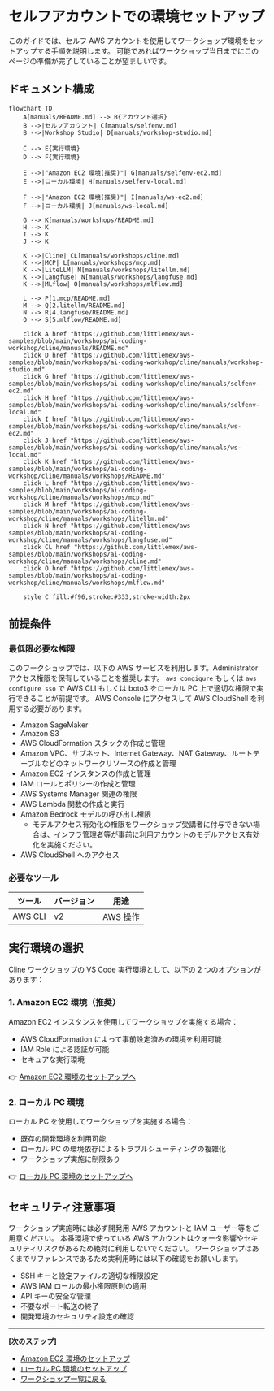 # セルフアカウントでの環境セットアップ

このガイドでは、セルフ AWS アカウントを使用してワークショップ環境をセットアップする手順を説明します。
可能であればワークショップ当日までにこのページの準備が完了していることが望ましいです。

## ドキュメント構成

```mermaid
flowchart TD
    A[manuals/README.md] --> B{アカウント選択}
    B -->|セルフアカウント| C[manuals/selfenv.md]
    B -->|Workshop Studio| D[manuals/workshop-studio.md]
    
    C --> E{実行環境}
    D --> F{実行環境}
    
    E -->|"Amazon EC2 環境(推奨)"| G[manuals/selfenv-ec2.md]
    E -->|ローカル環境| H[manuals/selfenv-local.md]
    
    F -->|"Amazon EC2 環境(推奨)"| I[manuals/ws-ec2.md]
    F -->|ローカル環境| J[manuals/ws-local.md]
    
    G --> K[manuals/workshops/README.md]
    H --> K
    I --> K
    J --> K
    
    K -->|Cline| CL[manuals/workshops/cline.md]
    K -->|MCP| L[manuals/workshops/mcp.md]
    K -->|LiteLLM| M[manuals/workshops/litellm.md]
    K -->|Langfuse| N[manuals/workshops/langfuse.md]
    K -->|MLflow| O[manuals/workshops/mlflow.md]
    
    L --> P[1.mcp/README.md]
    M --> Q[2.litellm/README.md]
    N --> R[4.langfuse/README.md]
    O --> S[5.mlflow/README.md]

    click A href "https://github.com/littlemex/aws-samples/blob/main/workshops/ai-coding-workshop/cline/manuals/README.md"
    click D href "https://github.com/littlemex/aws-samples/blob/main/workshops/ai-coding-workshop/cline/manuals/workshop-studio.md"
    click G href "https://github.com/littlemex/aws-samples/blob/main/workshops/ai-coding-workshop/cline/manuals/selfenv-ec2.md"
    click H href "https://github.com/littlemex/aws-samples/blob/main/workshops/ai-coding-workshop/cline/manuals/selfenv-local.md"
    click I href "https://github.com/littlemex/aws-samples/blob/main/workshops/ai-coding-workshop/cline/manuals/ws-ec2.md"
    click J href "https://github.com/littlemex/aws-samples/blob/main/workshops/ai-coding-workshop/cline/manuals/ws-local.md"
    click K href "https://github.com/littlemex/aws-samples/blob/main/workshops/ai-coding-workshop/cline/manuals/workshops/README.md"
    click L href "https://github.com/littlemex/aws-samples/blob/main/workshops/ai-coding-workshop/cline/manuals/workshops/mcp.md"
    click M href "https://github.com/littlemex/aws-samples/blob/main/workshops/ai-coding-workshop/cline/manuals/workshops/litellm.md"
    click N href "https://github.com/littlemex/aws-samples/blob/main/workshops/ai-coding-workshop/cline/manuals/workshops/langfuse.md"
    click CL href "https://github.com/littlemex/aws-samples/blob/main/workshops/ai-coding-workshop/cline/manuals/workshops/cline.md"
    click O href "https://github.com/littlemex/aws-samples/blob/main/workshops/ai-coding-workshop/cline/manuals/workshops/mlflow.md"

    style C fill:#f96,stroke:#333,stroke-width:2px
```

## 前提条件

### 最低限必要な権限

このワークショップでは、以下の AWS サービスを利用します。Administrator アクセス権限を保有していることを推奨します。
`aws congigure` もしくは `aws configure sso` で AWS CLI もしくは boto3 をローカル PC 上で適切な権限で実行できることが前提です。
AWS Console にアクセスして AWS CloudShell を利用する必要があります。

- Amazon SageMaker
- Amazon S3
- AWS CloudFormation スタックの作成と管理
- Amazon VPC、サブネット、Internet Gateway、NAT Gateway、ルートテーブルなどのネットワークリソースの作成と管理
- Amazon EC2 インスタンスの作成と管理
- IAM ロールとポリシーの作成と管理
- AWS Systems Manager 関連の権限
- AWS Lambda 関数の作成と実行
- Amazon Bedrock モデルの呼び出し権限
   - モデルアクセス有効化の権限をワークショップ受講者に付与できない場合は、インフラ管理者等が事前に利用アカウントのモデルアクセス有効化を実施ください。
- AWS CloudShell へのアクセス

### 必要なツール

| ツール | バージョン | 用途 |
|--------|-----------|------|
| AWS CLI | v2 | AWS 操作 |

## 実行環境の選択

Cline ワークショップの VS Code 実行環境として、以下の 2 つのオプションがあります：

### 1. Amazon EC2 環境（推奨）

Amazon EC2 インスタンスを使用してワークショップを実施する場合：

- AWS CloudFormation によって事前設定済みの環境を利用可能
- IAM Role による認証が可能
- セキュアな実行環境

👉 [Amazon EC2 環境のセットアップへ](./selfenv-ec2.md)

### 2. ローカル PC 環境

ローカル PC を使用してワークショップを実施する場合：

- 既存の開発環境を利用可能
- ローカル PC の環境依存によるトラブルシューティングの複雑化
- ワークショップ実施に制限あり

👉 [ローカル PC 環境のセットアップへ](./selfenv-local.md)

## セキュリティ注意事項

ワークショップ実施時には必ず開発用 AWS アカウントと IAM ユーザー等をご用意ください。
本番環境で使っている AWS アカウントはクォータ影響やセキュリティリスクがあるため絶対に利用しないでください。
ワークショップはあくまでリファレンスであるため実利用時には以下の確認をお願いします。

- SSH キーと設定ファイルの適切な権限設定
- AWS IAM ロールの最小権限原則の適用
- API キーの安全な管理
- 不要なポート転送の終了
- 開発環境のセキュリティ設定の確認

---

**[次のステップ]**
- [Amazon EC2 環境のセットアップ](./selfenv-ec2.md)
- [ローカル PC 環境のセットアップ](./selfenv-local.md)
- [ワークショップ一覧に戻る](./README.md)
